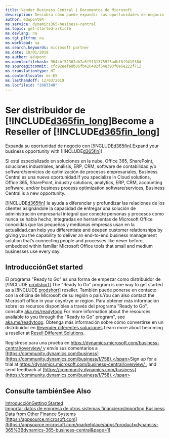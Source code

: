 ```yaml
---
title: Vender Business Central | Documentos de Microsoft
description: Descubra cómo puede expandir sus oportunidades de negocio y convertirse en socio de Microsoft y distribuidor de Business Central.
author: edupont04
ms.service: dynamics365-business-central
ms.topic: get-started-article
ms.devlang: na
ms.tgt_pltfrm: na
ms.workload: na
ms.search.keywords: microsoft partner
ms.date: 10/01/2019
ms.author: edupont
ms.openlocfilehash: 964cbf52362db7a5f9131375925adbf8f941938d
ms.sourcegitcommit: cfc92eefa8b06fb426482f54e393f0e6e222f712
ms.translationtype: HT
ms.contentlocale: es-ES
ms.lasthandoff: 12/03/2019
ms.locfileid: "2883340"
---
```

# <a name="become-a-reseller-of-included365fin_longincludesd365fin_long_mdmd"></a><span data-ttu-id="594d7-103">Ser distribuidor de [!INCLUDE[d365fin_long](includes/d365fin_long_md.md)]</span><span class="sxs-lookup"><span data-stu-id="594d7-103">Become a Reseller of [!INCLUDE[d365fin_long](includes/d365fin_long_md.md)]</span></span>
<span data-ttu-id="594d7-104">Expanda su oportunidad de negocio con [!INCLUDE[d365fin](includes/d365fin_md.md)].</span><span class="sxs-lookup"><span data-stu-id="594d7-104">Expand your business opportunity with [!INCLUDE[d365fin](includes/d365fin_md.md)]!</span></span>  

<span data-ttu-id="594d7-105">Si está especializado en soluciones en la nube, Office 365, SharePoint, soluciones industriales, análisis, ERP, CRM, software de contabilidad y/o software/servicios de optimización de procesos empresariales, Business Central es una nueva oportunidad.</span><span class="sxs-lookup"><span data-stu-id="594d7-105">If you specialize in Cloud solutions, Office 365, SharePoint, industry solutions, analytics, ERP, CRM, accounting software, and/or business process optimization software/services, Business Central is a new opportunity.</span></span>   

[!INCLUDE[d365fin](includes/d365fin_md.md)] <span data-ttu-id="594d7-106">le ayuda a diferenciar y profundizar las relaciones de los clientes asignándole la capacidad de entregar una solución de administración empresarial integral que conecte personas y procesos como nunca se había hecho, integradas en herramientas de Microsoft Office conocidas que las pequeñas y medianas empresas usan en la actualidad.</span><span class="sxs-lookup"><span data-stu-id="594d7-106">can help you differentiate and deepen customer relationships by giving you the capability to deliver an end-to-end business management solution that’s connecting people and processes like never before, embedded within familiar Microsoft Office tools that small and medium businesses use every day.</span></span>  

## <a name="get-started"></a><span data-ttu-id="594d7-107">Introducción</span><span class="sxs-lookup"><span data-stu-id="594d7-107">Get started</span></span>

<span data-ttu-id="594d7-108">El programa "Ready to Go" es una forma de empezar como distribuidor de [!INCLUDE [prodshort](includes/prodshort.md)].</span><span class="sxs-lookup"><span data-stu-id="594d7-108">The "Ready to Go" program is one way to get started as a [!INCLUDE [prodshort](includes/prodshort.md)] reseller.</span></span> <span data-ttu-id="594d7-109">También puede ponerse en contacto con la oficina de Microsoft de su región o país.</span><span class="sxs-lookup"><span data-stu-id="594d7-109">You can also contact the Microsoft office in your coyntrye or region.</span></span> <span data-ttu-id="594d7-110">Para obtener más información sobre los recursos disponibles a través del programa "Ready to Go", consulte [aka.ms/readytogo](https://aka.ms/readytogo).</span><span class="sxs-lookup"><span data-stu-id="594d7-110">For more information about the resources available to you through the "Ready to Go" program", see [aka.ms/readytogo](https://aka.ms/readytogo).</span></span> <span data-ttu-id="594d7-111">Obtenga más información sobre cómo convertirse en un distribuidor en [Revender diferentes soluciones](/dynamics365/business-central/dev-itpro/developer/readiness/readiness-reseller).</span><span class="sxs-lookup"><span data-stu-id="594d7-111">Learn more about becoming a reseller at [Resell Different Solutions](/dynamics365/business-central/dev-itpro/developer/readiness/readiness-reseller).</span></span>  

<span data-ttu-id="594d7-112">Regístrese para una prueba en [https://dynamics.microsoft.com/business-central/overview/ ](https://dynamics.microsoft.com/business-central/overview/
) y envíe sus comentarios a [https://community.dynamics.com/business](https://community.dynamics.com/business/f/758).</span><span class="sxs-lookup"><span data-stu-id="594d7-112">Sign up for a trial at [https://dynamics.microsoft.com/business-central/overview/ ](https://dynamics.microsoft.com/business-central/overview/
), and send feedback at [https://community.dynamics.com/business](https://community.dynamics.com/business/f/758).</span></span>  

## <a name="see-also"></a><span data-ttu-id="594d7-113">Consulte también</span><span class="sxs-lookup"><span data-stu-id="594d7-113">See Also</span></span>

[<span data-ttu-id="594d7-114">Introducción</span><span class="sxs-lookup"><span data-stu-id="594d7-114">Getting Started</span></span>](product-get-started.md)  
[<span data-ttu-id="594d7-115">Importar datos de empresa de otros sistemas financieros</span><span class="sxs-lookup"><span data-stu-id="594d7-115">Importing Business Data from Other Finance Systems</span></span>](across-import-data-configuration-packages.md)  
[https://appsource.microsoft.com](https://appsource.microsoft.com/marketplace/apps?product=dynamics-365%3Bdynamics-365-business-central&page=1)  

